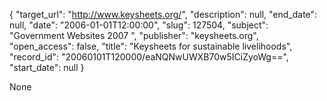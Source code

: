 {
  "target_url": "http://www.keysheets.org/", 
  "description": null, 
  "end_date": null, 
  "date": "2006-01-01T12:00:00", 
  "slug": 127504, 
  "subject": "Government Websites 2007 ", 
  "publisher": "keysheets.org", 
  "open_access": false, 
  "title": "Keysheets for sustainable livelihoods", 
  "record_id": "20060101T120000/eaNQNwUWXB70w5ICiZyoWg==", 
  "start_date": null
}

None